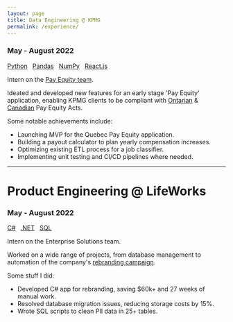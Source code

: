 ```yaml
---
layout: page
title: Data Engineering @ KPMG 
permalink: /experience/
---
```


### May - August 2022

<div class="post-tags">
    <a href="{{site.baseurl}}/categories/#Python">Python</a> &nbsp;
    <a href="{{site.baseurl}}/categories/#Pandas">Pandas</a> &nbsp;
    <a href="{{site.baseurl}}/categories/#NumPy">NumPy</a> &nbsp;
    <a href="{{site.baseurl}}/categories/#React.js">React.js</a> &nbsp;
</div>

Intern on the [Pay Equity team](https://home.kpmg/ca/en/home/insights/2022/01/pay-equity.html).

Ideated and developed new features for an early stage 'Pay Equity' application, enabling KPMG clients to be compliant with [Ontarian](https://www.payequity.gov.on.ca/en/WhatWeDo/Pages/the_act.aspx) & [Canadian](https://www.canada.ca/en/services/jobs/workplace/human-rights/overview-pay-equity-act.html) Pay Equity Acts.

Some notable achievements include:

- Launching MVP for the Quebec Pay Equity application.
- Building a payout calculator to plan yearly compensation increases.
- Optimizing existing ETL process for a job classifier.
- Implementing unit testing and CI/CD pipelines where needed.

---

# Product Engineering @ LifeWorks

### May - August 2022

<div class="post-tags">
    <a href="{{site.baseurl}}/categories/#CSharp">C#</a> &nbsp;
    <a href="{{site.baseurl}}/categories/#DotNet">.NET</a> &nbsp;
    <a href="{{site.baseurl}}/categories/#SQL">SQL</a> &nbsp;
</div>

Intern on the Enterprise Solutions team.

Worked on a wide range of projects, from database management to automation of the company's [rebranding campaign](https://lifeworks.com/en/morneau-shepell-now-lifeworks).

Some stuff I did:

- Developed C# app for rebranding, saving $60k+ and 27 weeks of manual work.
- Resolved database migration issues, reducing storage costs by 15%.
- Wrote SQL scripts to clean PII data in 25+ tables.